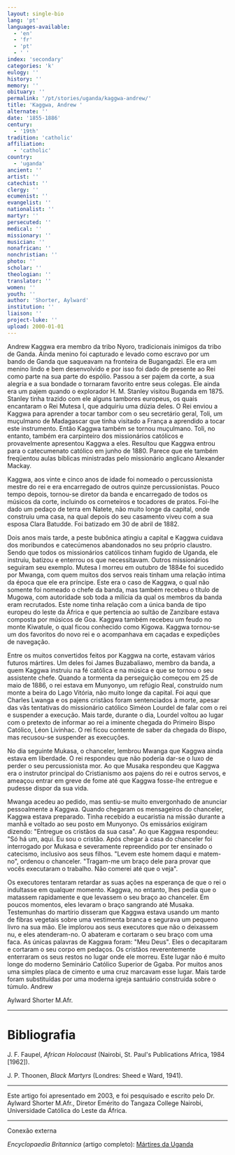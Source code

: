 ```yaml
---
layout: single-bio
lang: 'pt'
languages-available:
  - 'en'
  - 'fr'
  - 'pt'
  - ' '
index: 'secondary'
categories: 'k'
eulogy: ''
history: ''
memory: ''
obituary: ''
permalink: '/pt/stories/uganda/kaggwa-andrew/'
title: 'Kaggwa, Andrew '
alternate: ''
date: '1855-1886'
century:
  - '19th'
tradition: 'catholic'
affiliation:
  - 'catholic'
country:
  - 'uganda'
ancient: ''
artist: ''
catechist: ''
clergy: ''
ecumenist: ''
evangelist: ''
nationalist: ''
martyr: ''
persecuted: ''
medical: ''
missionary: ''
musician: ''
nonafrican: ''
nonchristian: ''
photo: ''
scholar: ''
theologian: ''
translator: ''
women: ''
youth: ''
author: 'Shorter, Aylward'
institution: ''
liaison: ''
project-luke: ''
upload: 2000-01-01
---
```



Andrew Kaggwa era membro da tribo Nyoro, tradicionais inimigos da tribo de Ganda. Ainda menino foi capturado e levado como escravo por um bando de Ganda que saqueavam na fronteira de Bugangadzi. Ele era um menino lindo e bem desenvolvido e por isso foi dado de presente ao Rei como parte na sua parte do espólio. Passou a ser pajem da corte, a sua alegria e a sua bondade o tornaram favorito entre seus colegas. Ele ainda era um pajem quando o explorador H. M. Stanley visitou Buganda em 1875. Stanley tinha trazido com ele alguns tambores europeus, os quais encantaram o Rei Mutesa I, que adquiriu uma dúzia deles. O Rei enviou a Kaggwa para aprender a tocar tambor com o seu secretário geral, Toli, um muçulmano de Madagascar que tinha visitado a França a aprendido a tocar este instrumento.  Então Kaggwa também se tornou muçulmano. Toli, no entanto, também era carpinteiro dos missionários católicos e provavelmente apresentou Kaggwa a eles. Resultou que Kaggwa entrou para o catecumenato católico em junho de 1880. Parece que ele também freqüentou aulas bíblicas ministradas pelo missionário anglicano Alexander Mackay.

Kaggwa, aos vinte e cinco anos de idade foi nomeado o percussionista mestre do rei e era encarregado de outros quinze percussionistas. Pouco tempo depois, tornou-se diretor da banda e encarregado de todos os músicos da corte, incluindo os corneteiros e tocadores de pratos. Foi-lhe dado um pedaço de terra em Natete, não muito longe da capital, onde construiu uma casa, na qual depois do seu casamento viveu com a sua esposa Clara Batudde. Foi batizado em 30 de abril de 1882.

Dois anos mais tarde, a peste bubônica atingiu a capital e Kaggwa cuidava dos moribundos e catecúmenos abandonados no seu próprio claustro. Sendo que todos os missionários católicos tinham fugido de Uganda, ele instruiu, batizou e enterrou os que necessitavam. Outros missionários seguiram seu exemplo. Mutesa I morreu em outubro de 1884e foi sucedido por Mwanga, com quem muitos dos servos reais tinham uma relação íntima da época que ele era príncipe. Este era o caso de Kaggwa, o qual não somente foi nomeado o chefe da banda, mas também recebeu o título de Mugowa, com autoridade sob toda a milícia da qual os membros da banda eram recrutados. Este nome tinha relação com a única banda de tipo europeu do leste da África e que pertencia ao sultão de Zanzibare estava composta por músicos de Goa. Kaggwa também recebeu um feudo no monte Kiwatule, o qual ficou conhecido como Kigowa. Kaggwa tornou-se um dos favoritos do novo rei e o acompanhava em caçadas e expedições de navegação.

Entre os muitos convertidos feitos por Kaggwa na corte, estavam vários futuros mártires. Um deles foi James Buzabaliawo, membro da banda, a quem Kaggwa instruiu na fé católica e na música e que se tornou o seu assistente chefe. Quando a tormenta da perseguição começou em 25 de maio de 1886, o rei estava em Munyonyo, um refúgio Real, construído num monte a beira do Lago Vitória, não muito longe da capital. Foi aqui que Charles Lwanga e os pajens cristãos foram sentenciados à morte, apesar das vãs tentativas do missionário católico Siméon Lourdel de falar com o rei e suspender a execução. Mais tarde, durante o dia, Lourdel voltou ao lugar com o pretexto de informar ao rei a iminente chegada do Primeiro Bispo Católico, Léon Livinhac. O rei ficou contente de saber da chegada do Bispo, mas recusou-se suspender as execuções.

No dia seguinte Mukasa, o chanceler, lembrou Mwanga que Kaggwa ainda estava em liberdade. O rei respondeu que não poderia dar-se o luxo de perder o seu percussionista mor. Ao que Musaka respondeu que Kaggwa era o instrutor principal do Cristianismo aos pajens do rei e outros servos, e ameaçou entrar em greve de fome até que Kaggwa fosse-lhe entregue e pudesse dispor da sua vida.

Mwanga acedeu ao pedido, mas sentiu-se muito envergonhado de anunciar pessoalmente a Kaggwa. Quando chegaram os mensageiros do chanceler, Kaggwa estava preparado. Tinha recebido a eucaristia na missão durante a manhã e voltado ao seu posto em Munyonyo. Os emissários exigiram dizendo: "Entregue os cristãos da sua casa". Ao que Kaggwa respondeu: "Só há um, aqui. Eu sou o cristão. Após chegar à casa do chanceler foi interrogado por Mukasa e severamente repreendido por ter ensinado o catecismo, inclusivo aos seus filhos. "Levem este homem daqui e matem-no", ordenou o chanceler. "Tragam-me um braço dele para provar que vocês executaram o trabalho. Não comerei até que o veja".

Os executores tentaram retardar as suas ações na esperança de que o rei o indultasse em qualquer momento. Kaggwa, no entanto, lhes pedia que o matassem rapidamente e que levassem o seu braço ao chanceler. Em poucos momentos, eles levaram o braço sangrando até Musaka. Testemunhas do martírio disseram que Kaggwa estava usando um manto de fibras vegetais sobre uma vestimenta branca e segurava um pequeno livro na sua mão. Ele implorou aos seus executores que não o deixassem nu, e eles atenderam-no. O abateram e cortaram o seu braço com uma faca. As únicas palavras de Kaggwa foram: "Meu Deus". Eles o decapitaram e cortaram o seu corpo em pedaços. Os cristãos reverentemente enterraram os seus restos no lugar onde ele morreu. Este lugar não é muito longe do moderno Seminário Católico Superior de Ggaba. Por muitos anos uma simples placa de cimento e uma cruz marcavam esse lugar. Mais tarde foram substituídas por uma moderna igreja santuário construída sobre o túmulo. Andrew

Aylward Shorter M.Afr.

---

# Bibliografia

J. F. Faupel, *African Holocaust* (Nairobi, St. Paul's Publications Africa, 1984 [1962]).

J. P. Thoonen, *Black Martyrs* (Londres: Sheed e Ward, 1941).

---

Este artigo foi apresentado em 2003, e foi pesquisado e escrito pelo Dr. Aylward Shorter M.Afr., Diretor Emérito do Tangaza College Nairobi, Universidade Católica do Leste da África.

---

Conexão externa

*Encyclopaedia Britannica* (artigo completo): [Mártires da Uganda](http://www.britannica.com/EBchecked/topic/612654/Martyrs-of-Uganda)